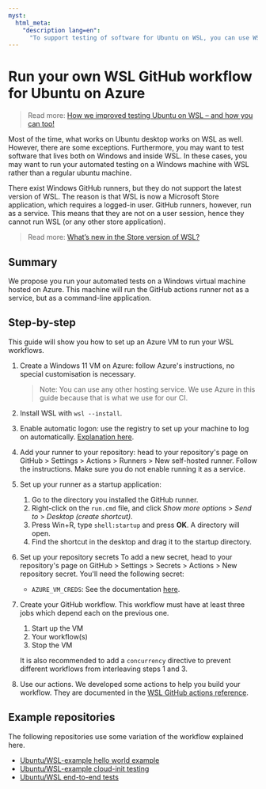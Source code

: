 ```yaml
---
myst:
  html_meta:
    "description lang=en":
      "To support testing of software for Ubuntu on WSL, you can use WSL GitHub workflows on Azure."
---
```


# Run your own WSL GitHub workflow for Ubuntu on Azure

> Read more: [How we improved testing Ubuntu on WSL – and how you can too!](https://ubuntu.com/blog/improved-testing-ubuntu-wsl)

Most of the time, what works on Ubuntu desktop works on WSL as well. However, there are some exceptions. Furthermore, you may want to test software that lives both on Windows and inside WSL. In these cases, you may want to run your automated testing on a Windows machine with WSL rather than a regular ubuntu machine.

There exist Windows GitHub runners, but they do not support the latest version of WSL. The reason is that WSL is now a Microsoft Store application, which requires a logged-in user. GitHub runners, however, run as a service. This means that they are not on a user session, hence they cannot run WSL (or any other store application).
> Read more: [What’s new in the Store version of WSL?](https://devblogs.microsoft.com/commandline/the-windows-subsystem-for-linux-in-the-microsoft-store-is-now-generally-available-on-windows-10-and-11/)

## Summary

We propose you run your automated tests on a Windows virtual machine hosted on Azure. This machine will run the GitHub actions runner not as a service, but as a command-line application.

## Step-by-step

This guide will show you how to set up an Azure VM to run your WSL workflows.

1.	Create a Windows 11 VM on Azure: follow Azure's instructions, no special customisation is necessary.
	> Note: You can use any other hosting service. We use Azure in this guide because that is what we use for our CI.

1.	Install WSL with `wsl --install`.

1.	Enable automatic logon: use the registry to set up your machine to log on automatically. [Explanation here](https://learn.microsoft.com/en-us/troubleshoot/windows-server/user-profiles-and-logon/turn-on-automatic-logon).

1.	Add your runner to your repository: head to your repository's page on GitHub > Settings > Actions > Runners > New self-hosted runner.
	Follow the instructions. Make sure you do not enable running it as a service.

1.	Set up your runner as a startup application:
	1. Go to the directory you installed the GitHub runner.
	2. Right-click on the `run.cmd` file, and click _Show more options_ > _Send to_ > _Desktop (create shortcut)_.
	3. Press Win+R, type `shell:startup` and press **OK**. A directory will open.
	4. Find the shortcut in the desktop and drag it to the startup directory.

1.	Set up your repository secrets
	To add a new secret, head to your repository's page on GitHub > Settings > Secrets > Actions > New repository secret.
	You'll need the following secret:
	- `AZURE_VM_CREDS`: See the documentation [here](https://github.com/Azure/login#configure-deployment-credentials).

1.	Create your GitHub workflow. This workflow must have at least three jobs which depend each on the previous one.
	1. Start up the VM
	1. Your workflow(s)
	1. Stop the VM

	It is also recommended to add a `concurrency` directive to prevent different workflows from interleaving steps 1 and 3.

1.	Use our actions. We developed some actions to help you build your workflow. They are documented in the [WSL GitHub actions reference](reference::actions).

## Example repositories
The following repositories use some variation of the workflow explained here.
- [Ubuntu/WSL-example hello world example](https://github.com/ubuntu/wsl-actions-example/blob/main/.github/workflows/test_wsl.yaml)
- [Ubuntu/WSL-example cloud-init testing](https://github.com/ubuntu/wsl-actions-example/blob/main/.github/workflows/test_cloud_init.yaml)
- [Ubuntu/WSL end-to-end tests](https://github.com/ubuntu/WSL/blob/main/.github/workflows/e2e.yaml)
<!-- [Canonical/Ubuntu-Pro-for-WSL end-to-end tests](https://github.com/canonical/ubuntu-pro-for-wsl/blob/main/.github/workflows/qa-azure.yaml) -->

